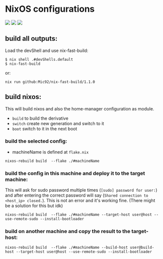 # NixOS configurations
![](https://github.com/mksafavi/configs/actions/workflows/update-flake.yml/badge.svg)
![](https://github.com/mksafavi/configs/actions/workflows/build.yml/badge.svg)
![](https://github.com/mksafavi/configs/actions/workflows/deploy.yml/badge.svg)

## build all outputs:
Load the devShell and use nix-fast-build:

```
$ nix shell .#devShells.default
$ nix-fast-build
```
or:
```
nix run github:Mic92/nix-fast-build/1.1.0
```

## build nixos: 
This will build nixos and also the home-manager configuration as module.

- `build` to build the derivative 
- `switch` create new generation and switch to it
- `boot` switch to it in the next boot

### build the selected config:
- machineName is defined at `flake.nix`
```
nixos-rebuild build  --flake ./#machineName
```

### build the config in this machine and deploy it to the target machine:
This will ask for sudo password multiple times (`[sudo] password for user:`) 
and after entering the correct password will say (`Shared connection to <host_ip> closed.`). 
This is not an error and it's working fine. (There might be a solution for this but idk)

```
nixos-rebuild build  --flake ./#machineName --target-host user@host --use-remote-sudo --install-bootloader
```

### build on another machine and copy the result to the target-host:
```
nixos-rebuild build  --flake ./#machineName --build-host user@build-host --target-host user@host --use-remote-sudo --install-bootloader
```
